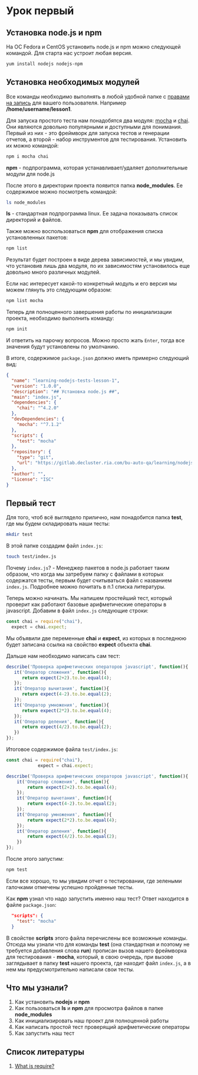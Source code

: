 # Урок первый #

## Установка node.js и npm ##

На ОС Fedora и CentOS установить node.js и npm можно следующей командой. Для старта нас устроит любая версия.

```bash
yum install nodejs nodejs-npm
```

## Установка необходимых модулей ##

Все команды необходимо выполнять в любой удобной папке с [правами на запись](https://ru.wikipedia.org/wiki/Chmod) для вашего пользователя. Например **/home/username/lesson1**.

Для запуска простого теста нам понадобятся два модуля: [mocha](https://mochajs.org/) и [chai](https://www.chaijs.com/). Они являются довольно популярными и доступными для понимания.
Первый из них - это фреймворк для запуска тестов и генерации отчетов, а второй - набор инструментов для тестирования.
Установить их можно командой:

```bash
npm i mocha chai
```

**npm** - подпрограмма, которая устанавливает/удаляет дополнительные модули для node.js

После этого в директории проекта появится папка **node_modules**. Ее содержимое можно посмотреть командой:

```bash
ls node_modules
```

**ls** - стандартная подпрограмма linux. Ее задача показывать список директорий и файлов.

Также можно воспользоваться **npm** для отображения списка установленных пакетов:

```bash
npm list
```

Результат будет построен в виде дерева зависимостей, и мы увидим, что установив лишь два модуля,
по их зависимостям установилось еще довольно много различных модулей.

Если нас интересует какой-то конкретный модуль и его версия мы можем глянуть это следующим образом:

```bash
npm list mocha
```

Теперь для полноценного завершения работы по инициализации проекта, необходимо выполнить команду:

```bash
npm init
```

И ответить на парочку вопросов. Можно просто жать ```Enter```, тогда все значения будут установлены по умолчанию.

В итоге, содержимое ```package.json``` должно иметь примерно следующий вид:

```json
{
  "name": "learning-nodejs-tests-lesson-1",
  "version": "1.0.0",
  "description": "## Установка node.js ##",
  "main": "index.js",
  "dependencies": {
    "chai": "^4.2.0"
  },
  "devDependencies": {
    "mocha": "^7.1.2"
  },
  "scripts": {
    "test": "mocha"
  },
  "repository": {
    "type": "git",
    "url": "https://gitlab.decluster.ria.com/bu-auto-qa/learning/nodejs-tests/lesson-1"
  },
  "author": "",
  "license": "ISC"
}
```

## Первый тест ##

Для того, чтоб всё выглядело прилично, нам понадобится папка **test**, где мы будем складировать наши тесты:

```bash
mkdir test
```

В этой папке создадим файл ```index.js```:

```bash
touch test/index.js
```

Почему ```index.js```? - Менеджер пакетов в node.js работает таким образом, что когда мы затребуем папку с файлами в которых
содержатся тесты, первым будет считываться файл с названием ```index.js```. Подробнее можно почитать в п.1 списка литературы.

Теперь можно начинать. Мы напишем простейший тест, который проверит как работают базовые арифметические операторы в javascript.
Добавим в файл ```index.js``` следующие строки:

```javascript
const chai = require("chai"),
  expect = chai.expect;
```

Мы объявили две переменные **chai** и **expect**, из которых в последнюю будет записана ссылка на свойство **expect**
объекта **chai**.

Дальше нам необходимо написать сам тест:

```javascript
describe('Проверка арифметических операторов javascript', function(){
   it('Оператор сложения', function(){
      return expect(2+2).to.be.equal(4);
   });
   it('Оператор вычитания', function(){
      return expect(4-2).to.be.equal(2);
   });
   it('Оператор умножения', function(){
      return expect(2*2).to.be.equal(4);
   });
   it('Оператор деления', function(){
      return expect(4/2).to.be.equal(2);
   })
});
```

Итоговое содержимое файла ```test/index.js```:

```javascript
const chai = require("chai"),
			expect = chai.expect;

describe('Проверка арифметических операторов javascript', function(){
	it('Оператор сложения', function(){
		return expect(2+2).to.be.equal(4);
	});
	it('Оператор вычетания', function(){
		return expect(4-2).to.be.equal(2);
	});
	it('Оператор умножения', function(){
		return expect(2*2).to.be.equal(4);
	});
	it('Оператор деления', function(){
		return expect(4/2).to.be.equal(2);
	})
});
```

После этого запустим:

```bash
npm test
```

Если все хорошо, то мы увидим отчет о тестировании, где зелеными галочками отмечены успешно пройденные тесты.

Как **npm** узнал что надо запустить именно наш тест? Ответ находится в файле ```package.json```:

```json
  "scripts": {
    "test": "mocha"
  }
```

В свойстве **scripts** этого файла перечислены все возможные команды. Отсюда мы узнали что для команды **test**
(она стандартная и поэтому не требуется добавления слова **run**) прописан вызов нашего фреймворка для тестирования - **mocha**,
который, в свою очередь, при вызове заглядывает в папку **test** нашего проекта, где находит файл ```index.js```, а
в нем мы предусмотрительно написали свои тесты.

## Что мы узнали? ##

1. Как установить **nodejs** и **npm**
2. Как пользоваться **ls** и **npm** для просмотра файлов в папке **node_modules**
3. Как инициализировать наш проект для полноценной работы
4. Как написать простой тест проверящий арифметические операторы
5. Как запустить наш тест

## Список литературы ##

1. [What is require?](https://nodejs.org/en/knowledge/getting-started/what-is-require/)
